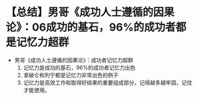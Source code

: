 # 【总结】男哥《成功人士遵循的因果论》：06成功的基石，96%的成功者都是记忆力超群

-   男哥《成功人士遵循的因果论》：成功者记忆力超群
    1.  记忆力是成功的基石，96%的成功者记忆力出色
    2.  拿破仑和列宁都是记忆力非常出色的例子
    3.  记忆力是高效工作和取得好结果的重要组成部分，记得越多越牢固，记住才能使用。